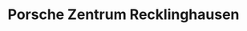 ---
title: "Porsche Zentrum Recklinghausen"
url: /recklinghausen/porsche-zentrum-recklinghausen/
shop: Autohaus
---